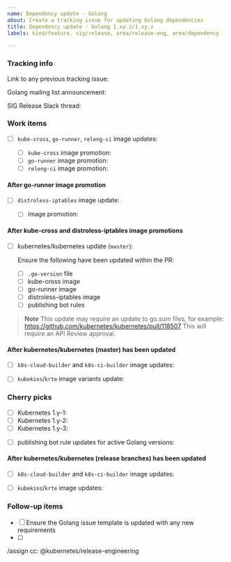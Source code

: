 ```yaml
---
name: Dependency update - Golang
about: Create a tracking issue for updating Golang dependencies
title: Dependency update - Golang 1.xy.z/1.xy.z
labels: kind/feature, sig/release, area/release-eng, area/dependency

---
```

<!--
Please only use this template if you are a Release Manager updating
Golang dependencies.
-->

### Tracking info

<!-- Search query: https://github.com/kubernetes/release/issues?q=is%3Aissue+Dependency+update+-+Golang -->
<!-- Example: https://github.com/kubernetes/release/issues/3383 -->
Link to any previous tracking issue: 

<!-- golang-announce mailing list: https://groups.google.com/g/golang-announce -->
Golang mailing list announcement: 

SIG Release Slack thread: 

### Work items

<!-- Example: https://github.com/kubernetes/release/pull/3388 -->
- [ ] `kube-cross`, `go-runner`, `releng-ci` image updates: 

  <!-- Example: https://github.com/kubernetes/k8s.io/pull/6153 -->
  - [ ] `kube-cross` image promotion: 

  <!-- Example: https://github.com/kubernetes/k8s.io/pull/6154 -->
  - [ ] `go-runner` image promotion: 

  <!-- Example: https://github.com/kubernetes/k8s.io/pull/6155 -->
  - [ ] `releng-ci` image promotion: 

#### After go-runner image promotion

<!-- Example: https://github.com/kubernetes/release/pull/3389 -->
- [ ] `distroless-iptables` image update: 

  <!-- Example: https://github.com/kubernetes/k8s.io/pull/6164 -->
  - [ ] image promotion: 

#### After kube-cross and distroless-iptables image promotions

<!-- Example: https://github.com/kubernetes/kubernetes/pull/122201 -->
- [ ] kubernetes/kubernetes update (`master`): 

  Ensure the following have been updated within the PR:

  - [ ] `.go-version` file
  - [ ] kube-cross image
  - [ ] go-runner image
  - [ ] distroless-iptables image
  - [ ] publishing bot rules

> **Note**
> This update may require an update to go.sum files, for example: https://github.com/kubernetes/kubernetes/pull/118507
> This will require an API Review approval.

#### After kubernetes/kubernetes (master) has been updated

<!--
Notice: Always use the oldest supported distribution release (Debian bullseye as
time of writing) to achieve maximum glibc compatibility of the kubelet. Other
images can use the latest available release.

Example: https://github.com/kubernetes/release/pull/3390
-->
- [ ] `k8s-cloud-builder` and `k8s-ci-builder` image updates: 

<!-- Example: https://github.com/kubernetes/test-infra/pull/31387 -->
- [ ] `kubekins`/`krte` image variants update: 

### Cherry picks

<!--
Depending on the Golang release type, this section may not be required.

General rule of thumb:
Only cherry pick Golang patch releases to branches that have the same Golang
minor release version.

Concrete example:
At the time of this template's creation, go1.15.5 was just merged on our
primary development branch and the following Golang versions were active on
in-support kubernetes/kubernetes release branches:
- `master`: go1.15.5
- `release-1.19`: go1.15.2
- `release-1.18`: go1.13.15
- `release-1.17`: go1.13.15

In this case, we would only cherry pick the go1.15.5 to the `release-1.19`
branch, since it is the only other branch with a go1.15 minor version on it.
-->

- [ ] Kubernetes 1.y-1: 
- [ ] Kubernetes 1.y-2: 
- [ ] Kubernetes 1.y-3: 

<!--
  If the Golang version of the active development branch (`master`) is newer than
any of the Golang versions on _active_ release branches, then the current
Golang versions for all release branches need to be updated within publishing
bot rules.
  Concrete example:
  - `master` was just updated from go1.16.6 to go1.16.7
  - cherry picks were issued to the 1.22 and 1.21 branches
  - `release-1.20` was also updated from go1.15.14 to go1.15.15
  - these changes were cherry picked to the 1.19 branch

  In this case, because we updated the default go version on `master` to
go1.16.7, there's no action required for staging repositories using go1.16.
  However, for staging repository branches using go1.15, the `master` branch's
publishing bot rules need to be updated to learn about the Golang update that
happened for the 1.20 and 1.19 Kubernetes release branches.
  PR: https://github.com/kubernetes/kubernetes/pull/122299
-->
- [ ] publishing bot rule updates for active Golang versions: 


#### After kubernetes/kubernetes (release branches) has been updated

<!--
Notice: Always use the oldest supported distribution release (Debian bullseye as
time of writing) to achieve maximum glibc compatibility of the kubelet. Other
images can use the latest available release.

Example: https://github.com/kubernetes/release/pull/3394
-->
- [ ] `k8s-cloud-builder` and `k8s-ci-builder` image updates: 

<!-- Example: https://github.com/kubernetes/test-infra/pull/31398 -->
- [ ] `kubekins`/`krte` image updates: 

### Follow-up items

<!--
Use this section to list out process improvements or items that need to be
addressed before the next Golang update.
-->

- [ ] Ensure the Golang issue template is updated with any new requirements
- [ ] <Any other follow up items>

/assign
cc: @kubernetes/release-engineering
